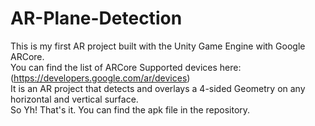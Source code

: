 # AR-Plane-Detection
This is my first AR project built with the Unity Game Engine with Google ARCore.\
You can find the list of ARCore Supported devices here: (https://developers.google.com/ar/devices) \
It is an AR project that detects and overlays a 4-sided Geometry on any horizontal and vertical surface.\
So Yh! That's it. You can find the apk file in the repository.


